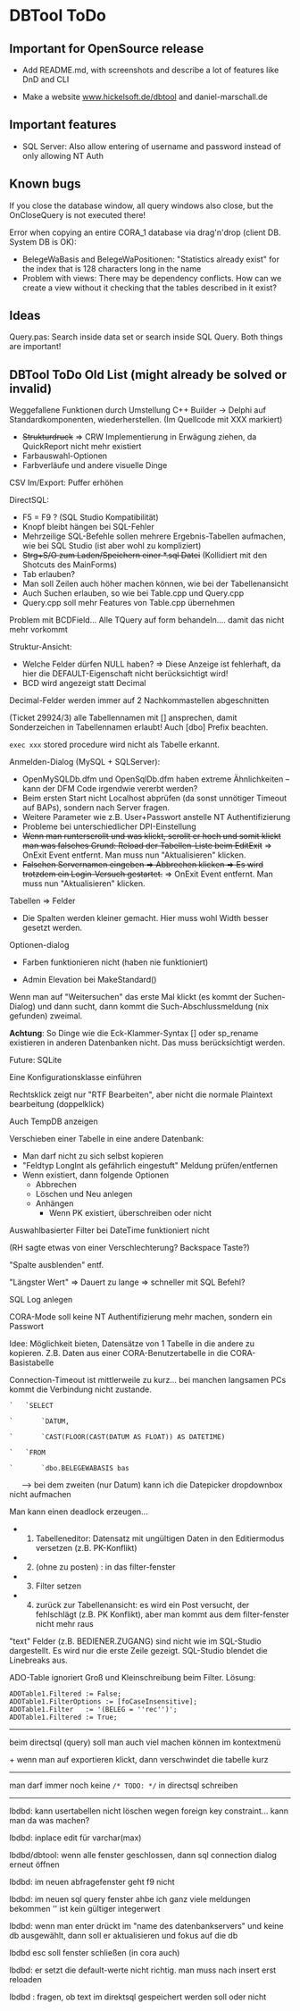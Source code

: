 ﻿# DBTool ToDo

## Important for OpenSource release

- Add README.md, with screenshots and describe a lot of features like DnD and CLI

- Make a website www.hickelsoft.de/dbtool and daniel-marschall.de

## Important features

- SQL Server: Also allow entering of username and password instead of only allowing NT Auth

## Known bugs

If you close the database window, all query windows also close, but the OnCloseQuery is not executed there!

Error when copying an entire CORA_1 database via drag'n'drop (client DB. System DB is OK):
- BelegeWaBasis and BelegeWaPositionen: "Statistics already exist" for the index that is 128 characters long in the name
- Problem with views: There may be dependency conflicts. How can we create a view without it checking that the tables described in it exist?

## Ideas

Query.pas: Search inside data set or search inside SQL Query. Both things are important!

## DBTool ToDo Old List (might already be solved or invalid)

Weggefallene Funktionen durch Umstellung C++ Builder → Delphi auf Standardkomponenten, wiederherstellen. (Im Quellcode mit XXX markiert)

- ~~Strukturdruck~~ => CRW Implementierung in Erwägung ziehen, da QuickReport nicht mehr existiert
- Farbauswahl-Optionen
- Farbverläufe und andere visuelle Dinge

CSV Im/Export: Puffer erhöhen

DirectSQL:

- F5 = F9 ? (SQL Studio Kompatibilität)
- Knopf bleibt hängen bei SQL-Fehler
- Mehrzeilige SQL-Befehle sollen mehrere Ergebnis-Tabellen aufmachen, wie bei SQL Studio (ist aber wohl zu kompliziert)
- ~~Strg+S/O zum Laden/Speichern einer \*.sql Datei~~ (Kollidiert mit den Shotcuts des MainForms)
- Tab erlauben?
- Man soll Zeilen auch höher machen können, wie bei der Tabellenansicht
- Auch Suchen erlauben, so wie bei Table.cpp und Query.cpp
- Query.cpp soll mehr Features von Table.cpp übernehmen

Problem mit BCDField... Alle TQuery auf form behandeln.... damit das nicht mehr vorkommt

Struktur-Ansicht:

- Welche Felder dürfen NULL haben? => Diese Anzeige ist fehlerhaft, da hier die DEFAULT-Eigenschaft nicht berücksichtigt wird!
- BCD wird angezeigt statt Decimal

Decimal-Felder werden immer auf 2 Nachkommastellen abgeschnitten

(Ticket 29924/3) alle Tabellennamen mit [] ansprechen, damit Sonderzeichen in Tabellennamen erlaubt! Auch [dbo] Prefix beachten.

`exec xxx` stored procedure wird nicht als Tabelle erkannt.

Anmelden-Dialog (MySQL + SQLServer):

- OpenMySQLDb.dfm und OpenSqlDb.dfm haben extreme Ähnlichkeiten – kann der DFM Code irgendwie vererbt werden?
- Beim ersten Start nicht Localhost abprüfen (da sonst unnötiger Timeout auf BAPs), sondern nach Server fragen.
- Weitere Parameter wie z.B. User+Passwort anstelle NT Authentifizierung
- Probleme bei unterschiedlicher DPI-Einstellung
- ~~Wenn man runterscrollt und was klickt, scrollt er hoch und somit klickt man was falsches
  Grund: Reload der Tabellen-Liste beim EditExit~~
  => OnExit Event entfernt. Man muss nun "Aktualisieren" klicken.
- ~~Falschen Servernamen eingeben => Abbrechen klicken => Es wird trotzdem ein Login-Versuch gestartet.~~ => OnExit Event entfernt. Man muss nun "Aktualisieren" klicken.

Tabellen => Felder

- Die Spalten werden kleiner gemacht. Hier muss wohl Width besser gesetzt werden.

Optionen-dialog

- Farben funktionieren nicht (haben nie funktioniert)

- Admin Elevation bei MakeStandard()

Wenn man auf "Weitersuchen" das erste Mal klickt (es kommt der Suchen-Dialog) und dann sucht, dann kommt die Such-Abschlussmeldung (nix gefunden) zweimal.

**Achtung**: So Dinge wie die Eck-Klammer-Syntax [] oder sp\_rename existieren in anderen Datenbanken nicht. Das muss berücksichtigt werden.

Future: SQLite

Eine Konfigurationsklasse einführen

Rechtsklick zeigt nur "RTF Bearbeiten", aber nicht die normale Plaintext bearbeitung (doppelklick)

Auch TempDB anzeigen

Verschieben einer Tabelle in eine andere Datenbank:

- Man darf nicht zu sich selbst kopieren
- "Feldtyp LongInt als gefährlich eingestuft" Meldung prüfen/entfernen
- Wenn existiert, dann folgende Optionen
  - Abbrechen
  - Löschen und Neu anlegen
  - Anhängen
    - Wenn PK existiert, überschreiben oder nicht

Auswahlbasierter Filter bei DateTime funktioniert nicht

(RH sagte etwas von einer Verschlechterung? Backspace Taste?)

"Spalte ausblenden" entf.

"Längster Wert" => Dauert zu lange => schneller mit SQL Befehl?

SQL Log anlegen

CORA-Mode soll keine NT Authentifizierung mehr machen, sondern ein Passwort

Idee: Möglichkeit bieten, Datensätze von 1 Tabelle in die andere zu kopieren. Z.B. Daten aus einer CORA-Benutzertabelle in die CORA-Basistabelle

Connection-Timeout ist mittlerweile zu kurz… bei manchen langsamen PCs kommt die Verbindung nicht zustande.

    `	`SELECT
    
    `		`DATUM,
    
    `		`CAST(FLOOR(CAST(DATUM AS FLOAT)) AS DATETIME)
    
    `	`FROM
    
    `		`dbo.BELEGEWABASIS bas

`	`--> bei dem zweiten (nur Datum) kann ich die Datepicker dropdownbox nicht aufmachen

Man kann einen deadlock erzeugen...
- 1. Tabelleneditor: Datensatz mit ungültigen Daten in den Editiermodus versetzen (z.B. PK-Konflikt)
- 2. (ohne zu posten) : in das filter-fenster
- 3. Filter setzen
- 4. zurück zur Tabellenansicht: es wird ein Post versucht, der fehlschlägt (z.B. PK Konflikt), aber man kommt aus dem filter-fenster nicht mehr raus

"text" Felder (z.B. BEDIENER.ZUGANG) sind nicht wie im SQL-Studio dargestellt. Es wird nur die erste Zeile gezeigt. SQL-Studio blendet die Linebreaks aus.

ADO-Table ignoriert Groß und Kleinschreibung beim Filter. Lösung:

```
ADOTable1.Filtered := False;
ADOTable1.FilterOptions := [foCaseInsensitive];
ADOTable1.Filter   := '(BELEG = ''rec'')';
ADOTable1.Filtered := True;
```

---

beim directsql (query) soll man auch viel machen können im kontextmenü

\+ wenn man auf exportieren klickt, dann verschwindet die tabelle kurz

---

man darf immer noch keine `/* TODO: */` in directsql schreiben

---

lbdbd: kann usertabellen nicht löschen wegen foreign key constraint... kann man da was machen?

lbdbd: inplace edit für varchar(max)

lbdbd/dbtool: wenn alle fenster geschlossen, dann sql connection dialog erneut öffnen

lbdbd: im neuen abfragefenster geht f9 nicht

lbdbd: im neuen sql query fenster ahbe ich ganz viele meldungen bekommen '' ist kein gültiger integerwert

lbdbd: wenn man enter drückt im "name des datenbankservers" und keine db ausgewählt, dann soll er aktualisieren und fokus auf die db

lbdbd esc soll fenster schließen (in cora auch)

lbdbd: er setzt die default-werte nicht richtig. man muss nach insert erst reloaden

lbdbd : fragen, ob text im direktsql gespeichert werden soll oder nicht
